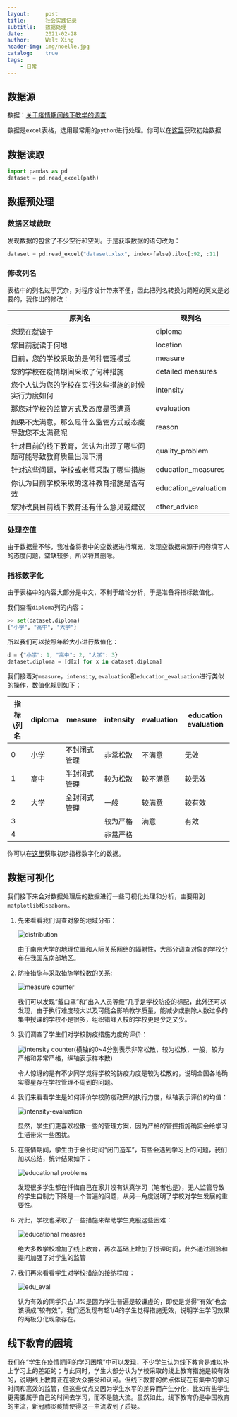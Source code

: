 ```yaml
---
layout:     post
title:      社会实践记录
subtitle:   数据处理
date:       2021-02-28
author:     Welt Xing
header-img: img/noelle.jpg
catalog:    true
tags:
    - 日常
---
```


## 数据源

数据：[关于疫情期间线下教学的调查](/file/society-practice/关于疫情期间线下教学的调查.xlsx)

数据是`excel`表格，选用最常用的`python`进行处理。你可以在[这里](/file/society-practice/关于疫情期间线下教学的调查.xlsx)获取初始数据

## 数据读取

```python
import pandas as pd
dataset = pd.read_excel(path)
```

## 数据预处理

### 数据区域截取

发现数据的包含了不少空行和空列。于是获取数据的语句改为：

```python
dataset = pd.read_excel("dataset.xlsx", index=false).iloc[:92, :11]
```

### 修改列名

表格中的列名过于冗杂，对程序设计带来不便，因此把列名转换为简短的英文是必要的，我作出的修改：

| 原列名                                                       | 现列名               |
| ------------------------------------------------------------ | -------------------- |
| 您现在就读于                                                 | diploma              |
| 您目前就读于何地                                             | location             |
| 目前，您的学校采取的是何种管理模式                           | measure              |
| 您的学校在疫情期间采取了何种措施                             | detailed measures    |
| 您个人认为您的学校在实行这些措施的时候实行力度如何           | intensity            |
| 那您对学校的监管方式及态度是否满意                           | evaluation           |
| 如果不太满意，那么是什么监管方式或态度导致您不太满意呢       | reason               |
| 针对目前的线下教育，您认为出现了哪些问题可能导致教育质量出现下滑 | quality_problem      |
| 针对这些问题，学校或老师采取了哪些措施                       | education_measures   |
| 你认为目前学校采取的这种教育措施是否有效                     | education_evaluation |
| 您对改良目前线下教育还有什么意见或建议                       | other_advice         |

### 处理空值

由于数据量不够，我准备将表中的空数据进行填充，发现空数据来源于问卷填写人的态度问题，空缺较多，所以将其删除。

### 指标数字化

由于表格中的内容大部分是中文，不利于结论分析，于是准备将指标数值化。

我们查看`diploma`列的内容：

```python
>> set(dataset.diploma)
{"小学", "高中", "大学"}
```

所以我们可以按照年龄大小进行数值化：

```python
d = {"小学": 1, "高中": 2, "大学": 3}
dataset.diploma = [d[x] for x in dataset.diploma]
```

我们接着对`measure`，`intensity`, `evaluation`和`education_evaluation`进行类似的操作，数值化规则如下：

| 指标\列名 | diploma | measure      | intensity | evaluation | education evaluation |
| --------- | ------- | ------------ | --------- | ---------- | -------------------- |
| 0         | 小学    | 不封闭式管理 | 非常松散  | 不满意     | 无效                 |
| 1         | 高中    | 半封闭式管理 | 较为松散  | 较不满意   | 较无效               |
| 2         | 大学    | 全封闭式管理 | 一般      | 较满意     | 较有效               |
| 3         |         |              | 较为严格  | 满意       | 有效                 |
| 4         |         |              | 非常严格  |            |                      |

你可以在[这里](/file/society-practice/indexize.xlsx)获取初步指标数字化的数据。

## 数据可视化

我们接下来会对数据处理后的数据进行一些可视化处理和分析，主要用到`matplotlib`和`seaborn`。

1. 先来看看我们调查对象的地域分布：

    ![distribution](/img/location_ratio.png)

    由于南京大学的地理位置和人际关系网络的辐射性，大部分调查对象的学校分布在我国东南部地区。

2. 防疫措施与采取措施学校数的关系:

    ![measure counter](/img/measure_count.png)

   我们可以发现“戴口罩”和“出入人员等级”几乎是学校防疫的标配，此外还可以发现，由于执行难度较大以及可能会影响教学质量，能减少或删除人数过多的集中授课的学校不是很多，组织错峰入校的学校更是少之又少。

3. 我们调查了学生们对学校防疫措施力度的评价：

    ![intensity counter](/img/intensity-count.png)(横轴的0~4分别表示非常松散，较为松散，一般，较为严格和非常严格，纵轴表示样本数)

    令人惊讶的是有不少同学觉得学校的防疫力度是较为松散的，说明全国各地确实零星存在学校管理不周到的问题。

4. 我们来看看学生是如何评价学校防疫政策的执行力度，纵轴表示评价的均值：

   ![intensity-evaluation](/img/evaluation_intensity.png)

   显然，学生们更喜欢松散一些的管理方案，因为严格的管控措施确实会给学习生活带来一些困扰。

5. 在疫情期间，学生由于会长时间“闭门造车”，有些会遇到学习上的问题，我们加以总结，统计结果如下：

    ![educational problems](/img/edu_problems.png)

    发现很多学生都在忏悔自己在家并没有认真学习（笔者也是），无人监管导致的学生自制力下降是一个普遍的问题，从另一角度说明了学校对学生发展的重要性。

6. 对此，学校也采取了一些措施来帮助学生克服这些困难：

    ![educational measres](/img/edu_measures.png)

    绝大多数学校增加了线上教育，再次基础上增加了授课时间，此外通过测验和提问加强了对学生的监管

7. 我们再来看看学生对学校措施的接纳程度：

    ![edu_eval](/img/education_eval.png)

    认为有效的同学只占$1.1\%$是因为学生普遍是较谦虚的，即使是觉得“有效”也会该填成“较有效”，我们还发现有超$1/4$的学生觉得措施无效，说明学生学习效果的两极分化现象存在。

## 线下教育的困境

我们在“学生在疫情期间的学习困境”中可以发现，不少学生认为线下教育是难以补上学习上的差距的；与此同时，学生大部分认为学校采取的线上教育措施是较有效的，说明线上教育正在被大众接受和认可。但线下教育的优点体现在有集中的学习时间和高效的监管，但这些优点又因为学生水平的差异而产生分化，比如有些学生更需要属于自己的时间去学习，而不是随大流。虽然如此，线下教育仍是中国教育的主流，新冠肺炎疫情使得这一主流收到了质疑。